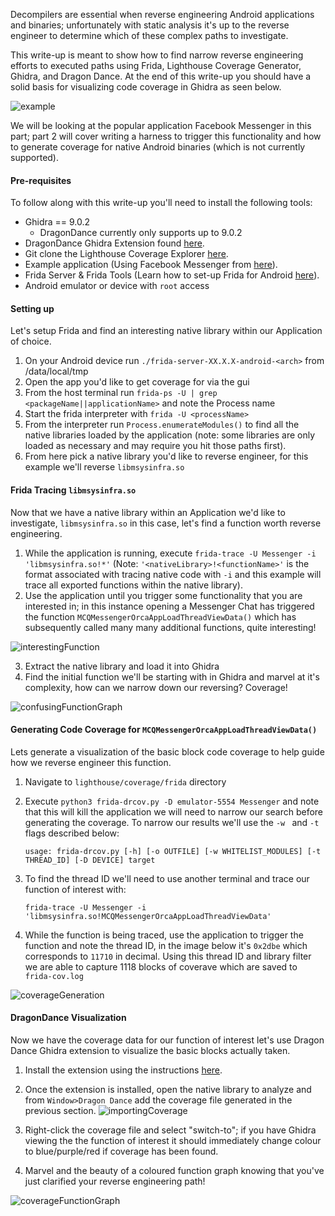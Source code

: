 Decompilers are essential when reverse engineering Android applications and binaries; unfortunately with static analysis it's up to the reverse engineer to determine which of these complex paths to investigate.

This write-up is meant to show how to find narrow reverse engineering efforts to executed paths using Frida, Lighthouse Coverage Generator, Ghidra, and Dragon Dance. At the end of this write-up you should have a solid basis for visualizing code coverage in Ghidra as seen below.

![example](https://raw.githubusercontent.com/datalocaltmp/datalocaltmp.github.io/main/_posts/example.webp)


We will be looking at the popular application Facebook Messenger in this part; part 2 will cover writing a harness to trigger this functionality and how to generate coverage for native Android binaries (which is not currently supported).

#### Pre-requisites
To follow along with this write-up you'll need to install the following tools:

* Ghidra == 9.0.2
	* DragonDance currently only supports up to 9.0.2
* DragonDance Ghidra Extension found [here](https://github.com/0ffffffffh/dragondance).
* Git clone the Lighthouse Coverage Explorer [here](https://github.com/gaasedelen/lighthouse).
* Example application (Using Facebook Messenger from [here](https://m.apkpure.com/facebook-messenger/com.facebook.orca)).
* Frida Server & Frida Tools (Learn how to set-up Frida for Android [here](https://frida.re/docs/android/)).
* Android emulator or device with `root` access

#### Setting up
Let's setup Frida and find an interesting native library within our Application of choice.

1. On your Android device run `./frida-server-XX.X.X-android-<arch>` from /data/local/tmp
2. Open the app you'd like to get coverage for via the gui
3. From the host terminal run `frida-ps -U | grep <packageName||applicationName>` and note the Process name
4. Start the frida interpreter with `frida -U <processName>`
5. From the interpreter run `Process.enumerateModules()` to find all the native libraries loaded by the application (note: some libraries are only loaded as necessary and may require you hit those paths first).
7. From here pick a native library you'd like to reverse engineer, for this example we'll reverse `libmsysinfra.so`

#### Frida Tracing `libmsysinfra.so`
Now that we have a native library within an Application we'd like to investigate, `libmsysinfra.so` in this case, let's find a function worth reverse engineering.

1. While the application is running, execute `frida-trace -U Messenger -i 'libmsysinfra.so!*'`
	   (Note: `'<nativeLibrary>!<functionName>'` is the format associated with tracing native code with `-i` and this example will trace all exported functions within the native library).
2. Use the application until you trigger some functionality that you are interested in; in this instance opening a Messenger Chat has triggered the function `MCQMessengerOrcaAppLoadThreadViewData()` which has subsequently called many many additional functions, quite interesting!

![interestingFunction](https://raw.githubusercontent.com/datalocaltmp/datalocaltmp.github.io/main/_posts/interestingFunction.png)

3. Extract the native library and load it into Ghidra
4. Find the initial function we'll be starting with in Ghidra and marvel at it's complexity, how can we narrow down our reversing? Coverage!

![confusingFunctionGraph](https://raw.githubusercontent.com/datalocaltmp/datalocaltmp.github.io/main/_posts/confusingFunctionGraph.png)


#### Generating Code Coverage for `MCQMessengerOrcaAppLoadThreadViewData()`
Lets generate a visualization of the basic block code coverage to help guide how we reverse engineer this function.
1. Navigate to `lighthouse/coverage/frida` directory
2. Execute `python3 frida-drcov.py -D emulator-5554 Messenger` and note that this will kill the application we will need to narrow our search before generating the coverage. To narrow our results we'll use the `-w ` and `-t` flags described below:
   
   `usage: frida-drcov.py [-h] [-o OUTFILE] [-w WHITELIST_MODULES] [-t THREAD_ID] [-D DEVICE] target`

3. To find the thread ID we'll need to use another terminal and trace our function of interest with:
   
    `frida-trace -U Messenger -i 'libmsysinfra.so!MCQMessengerOrcaAppLoadThreadViewData'`

4. While the function is being traced, use the application to trigger the function and note the thread ID, in the image below it's `0x2dbe` which corresponds to `11710` in decimal. Using this thread ID and library filter we are able to capture 1118 blocks of coverave which are saved to `frida-cov.log`

![coverageGeneration](https://raw.githubusercontent.com/datalocaltmp/datalocaltmp.github.io/main/_posts/coverageGeneration.png)


#### DragonDance Visualization
Now we have the coverage data for our function of interest let's use Dragon Dance Ghidra extension to visualize the basic blocks actually taken.
1. Install the extension using the instructions [here](https://github.com/0ffffffffh/dragondance#installation).
2. Once the extension is installed, open the native library to analyze and from `Window>Dragon Dance` add the coverage file generated in the previous section.
![importingCoverage](https://raw.githubusercontent.com/datalocaltmp/datalocaltmp.github.io/main/_posts/importingCoverage.png)

3. Right-click the coverage file and select "switch-to"; if you have Ghidra viewing the the function of interest it should immediately change colour to blue/purple/red if coverage has been found.
4. Marvel and the beauty of a coloured function graph knowing that you've just clarified your reverse engineering path!

![coverageFunctionGraph](https://raw.githubusercontent.com/datalocaltmp/datalocaltmp.github.io/main/_posts/coverageFunctionGraph.png)